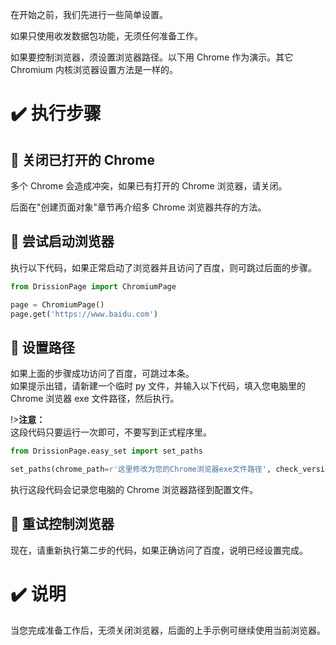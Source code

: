 在开始之前，我们先进行一些简单设置。

如果只使用收发数据包功能，无须任何准备工作。

如果要控制浏览器，须设置浏览器路径。以下用 Chrome 作为演示。其它 Chromium 内核浏览器设置方法是一样的。

# ✔️ 执行步骤

## 📍 关闭已打开的 Chrome

多个 Chrome 会造成冲突，如果已有打开的 Chrome 浏览器，请关闭。

后面在"创建页面对象"章节再介绍多 Chrome 浏览器共存的方法。

## 📍 尝试启动浏览器

执行以下代码，如果正常启动了浏览器并且访问了百度，则可跳过后面的步骤。

```python
from DrissionPage import ChromiumPage

page = ChromiumPage()
page.get('https://www.baidu.com')
```

## 📍 设置路径

如果上面的步骤成功访问了百度，可跳过本条。  
如果提示出错，请新建一个临时 py 文件，并输入以下代码，填入您电脑里的 Chrome 浏览器 exe 文件路径，然后执行。

!>**注意：**<br>这段代码只要运行一次即可，不要写到正式程序里。

```python
from DrissionPage.easy_set import set_paths

set_paths(chrome_path=r'这里修改为您的Chrome浏览器exe文件路径', check_version=False)
```

执行这段代码会记录您电脑的 Chrome 浏览器路径到配置文件。

## 📍 重试控制浏览器

现在，请重新执行第二步的代码，如果正确访问了百度，说明已经设置完成。

# ✔️ 说明

当您完成准备工作后，无须关闭浏览器，后面的上手示例可继续使用当前浏览器。
